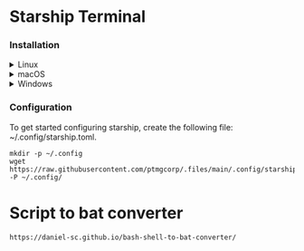 # Starship Terminal
### Installation
<details>
<summary>Linux</summary>

Install the latest version for your system:
```sh
curl -sS https://starship.rs/install.sh | sh
```
### Step 2. Set up your shell to use Starship
Add the following to the end of `~/.zshrc`:
```sh
echo 'eval "$(starship init zsh)"' >> ~/.zshrc
```
</details>

<details>
<summary>macOS</summary>
  
Install the latest version for your system:
```sh
curl -sS https://starship.rs/install.sh | sh
```
### Step 2. Set up your shell to use Starship
Add the following to the end of `~/.bashrc`:

```sh
eval "$(starship init bash)"
```
</details>

<details>
<summary>Windows</summary>
  
Install the latest version for your system with the MSI-installers from the [releases section](https://github.com/starship/starship/releases/latest).
Install Starship using any of the following package managers:
| Repository      | Instructions                            |
| --------------- | --------------------------------------- |
| [winget]        | `winget install --id Starship.Starship` |

### Step 2. Set up your shell to use Starship
<details>
<summary>Cmd</summary>

You need to use [Clink](https://chrisant996.github.io/clink/clink.html) (v1.2.30+) with Cmd.
Create a file at this path `%LocalAppData%\clink\starship.lua` with the following contents:

```lua
load(io.popen('starship init cmd'):read("*a"))()
```

</details>
<details>
<summary>PowerShell</summary>

Add the following to the end of your PowerShell configuration (find it by running `$PROFILE`):

```powershell
Invoke-Expression (&starship init powershell)
```

</details>

</details>

### Configuration
To get started configuring starship, create the following file: ~/.config/starship.toml.
```
mkdir -p ~/.config
wget https://raw.githubusercontent.com/ptmgcorp/.files/main/.config/starship.toml -P ~/.config/
```

# Script to bat converter
```
https://daniel-sc.github.io/bash-shell-to-bat-converter/
```
